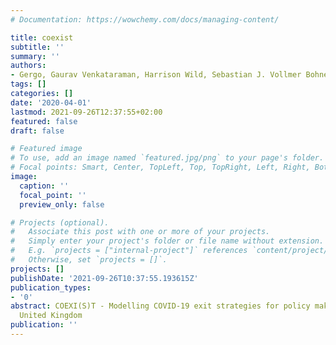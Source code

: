 ```yaml
---
# Documentation: https://wowchemy.com/docs/managing-content/

title: coexist
subtitle: ''
summary: ''
authors:
- Gergo, Gaurav Venkataraman, Harrison Wild, Sebastian J. Vollmer Bohner
tags: []
categories: []
date: '2020-04-01'
lastmod: 2021-09-26T12:37:55+02:00
featured: false
draft: false

# Featured image
# To use, add an image named `featured.jpg/png` to your page's folder.
# Focal points: Smart, Center, TopLeft, Top, TopRight, Left, Right, BottomLeft, Bottom, BottomRight.
image:
  caption: ''
  focal_point: ''
  preview_only: false

# Projects (optional).
#   Associate this post with one or more of your projects.
#   Simply enter your project's folder or file name without extension.
#   E.g. `projects = ["internal-project"]` references `content/project/deep-learning/index.md`.
#   Otherwise, set `projects = []`.
projects: []
publishDate: '2021-09-26T10:37:55.193615Z'
publication_types:
- '0'
abstract: COEXI(S)T - Modelling COVID-19 exit strategies for policy makers in the
  United Kingdom
publication: ''
---
```

